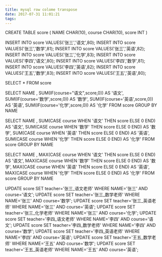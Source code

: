 ```yaml
---
title: mysql row colome transpose
date: 2017-07-31 11:01:21
tags:
---
```


CREATE TABLE score
(
    NAME CHAR(10),
    course CHAR(10),
    score INT
)

INSERT INTO score VALUES('张三','语文',80);
INSERT INTO score VALUES('张三','数学',81);
INSERT INTO score VALUES('张三','英语',82);
INSERT INTO score VALUES('张三','化学',83);
INSERT INTO score VALUES('李四','语文',80);
INSERT INTO score VALUES('李四','数学',81);
INSERT INTO score VALUES('李四','英语',82);
INSERT INTO score VALUES('王五','数学',83);
INSERT INTO score VALUES('王五','英语',80);

SELECT * FROM score

SELECT NAME ,
SUM(IF(course="语文",score,0)) AS '语文',
SUM(IF(course='数学',score,0)) AS '数学',
SUM(IF(course='英语',score,0)) AS '英语',
SUM(IF(course='化学',score,0)) AS '化学'
FROM score GROUP BY NAME



SELECT NAME ,
SUM(CASE course WHEN '语文' THEN  score ELSE 0 END) AS '语文',
SUM(CASE course WHEN '数学' THEN  score ELSE 0 END) AS '数学',
SUM(CASE course WHEN '英语' THEN  score ELSE 0 END) AS '英语',
SUM(CASE course WHEN '化学' THEN  score ELSE 0 END) AS '化学'
FROM score GROUP BY NAME


SELECT NAME ,
MAX(CASE course WHEN '语文' THEN  score ELSE 0 END) AS '语文',
MAX(CASE course WHEN '数学' THEN  score ELSE 0 END) AS '数学',
MAX(CASE course WHEN '英语' THEN  score ELSE 0 END) AS '英语',
MAX(CASE course WHEN '化学' THEN  score ELSE 0 END) AS '化学'
FROM score GROUP BY NAME

UPDATE score SET teacher='张三_语文老师' WHERE NAME='张三' AND course='语文';
UPDATE score SET teacher='张三_数学老师' WHERE NAME='张三' AND course='数学';
UPDATE score SET teacher='张三_英语老师' WHERE NAME='张三' AND course='英语';
UPDATE score SET teacher='张三_化学老师' WHERE NAME='张三' AND course='化学';
UPDATE score SET teacher='李四_语文老师' WHERE NAME='李四' AND course='语文';
UPDATE score SET teacher='李四_数学老师' WHERE NAME='李四' AND course='数学';
UPDATE score SET teacher='李四_英语老师' WHERE NAME='李四' AND course='英语';
UPDATE score SET teacher='王五_数学老师' WHERE NAME='王五' AND course='数学';
UPDATE score SET teacher='王五_英语老师' WHERE NAME='王五' AND course='英语';